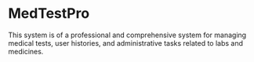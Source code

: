 # MedTestPro
This system is of a professional and comprehensive system for managing medical tests, user histories, and administrative tasks related to labs and medicines.
